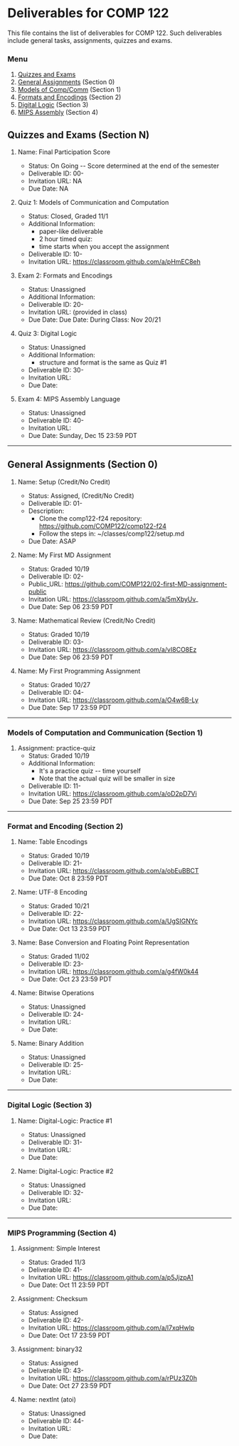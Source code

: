# Deliverables for COMP 122

This file contains the list of deliverables for COMP 122. Such deliverables include general tasks, assignments, quizzes and exams.

### Menu
1. [Quizzes and Exams](#quizzes)
1. [General Assignments](#general) (Section 0)
1. [Models of Comp/Comm](#models) (Section 1)
1. [Formats and Encodings](#formats) (Section 2)
1. [Digital Logic](#digital) (Section 3)
1. [MIPS Assembly](#mips) (Section 4)

<h2 id="quizzes">Quizzes and Exams (Section N)</h2>

1. Name: Final Participation Score
   - Status: On Going -- Score determined at the end of the semester
   - Deliverable ID: 00-
   - Invitation URL: NA
   - Due Date: NA


1. Quiz 1: Models of Communication and Computation
   - Status: Closed, Graded 11/1
   - Additional Information: 
     - paper-like deliverable
     - 2 hour timed quiz: 
     - time starts when you accept the assignment
   - Deliverable ID: 10-
   - Invitation URL: https://classroom.github.com/a/pHmEC8eh

1. Exam 2: Formats and Encodings
   - Status: Unassigned
   - Additional Information: 
   - Deliverable ID: 20-
   - Invitation URL: (provided in class)
   - Due Date: Due Date: During Class: Nov 20/21

1. Quiz 3: Digital Logic
   - Status: Unassigned
   - Additional Information: 
     - structure and format is the same as Quiz #1
   - Deliverable ID: 30-
   - Invitation URL: 
   - Due Date: 

1. Exam 4: MIPS Assembly Language
   - Status: Unassigned
   - Deliverable ID: 40-
   - Invitation URL:
   - Due Date: Sunday, Dec 15 23:59 PDT


---
<h2 id="general">General Assignments (Section 0)</h2>


1. Name: Setup (Credit/No Credit)
   - Status: Assigned, (Credit/No Credit)
   - Deliverable ID: 01-
   - Description:
     * Clone the comp122-f24 repository: https://github.com/COMP122/comp122-f24
     * Follow the steps in: ~/classes/comp122/setup.md
   - Due Date: ASAP

1. Name: My First MD Assignment
   - Status: Graded 10/19
   - Deliverable ID: 02-
   - Public_URL: https://github.com/COMP122/02-first-MD-assignment-public
   - Invitation URL: https://classroom.github.com/a/5mXbyUv_
   - Due Date: Sep 06 23:59 PDT


1. Name: Mathematical Review (Credit/No Credit)
   - Status: Graded 10/19
   - Deliverable ID: 03-
   - Invitation URL: https://classroom.github.com/a/vI8CO8Ez
   - Due Date: Sep 06 23:59 PDT

1. Name: My First Programming Assignment
   - Status: Graded 10/27
   - Deliverable ID: 04-
   - Invitation URL: https://classroom.github.com/a/O4w6B-Ly
   - Due Date: Sep 17 23:59 PDT

---

<h3 id="models">Models of Computation and Communication (Section 1)</h3>

1. Assignment: practice-quiz
   - Status: Graded 10/19
   - Additional Information: 
     - It's a practice quiz -- time yourself
     - Note that the actual quiz will be smaller in size
   - Deliverable ID: 11-
   - Invitation URL: https://classroom.github.com/a/oD2pD7Vi
   - Due Date: Sep 25 23:59 PDT

---

<h3 id="format">Format and Encoding (Section 2)</h3>

1. Name: Table Encodings
   - Status: Graded 10/19
   - Deliverable ID: 21-
   - Invitation URL: https://classroom.github.com/a/obEuBBCT
   - Due Date: Oct 8 23:59 PDT
   
1. Name: UTF-8 Encoding
   - Status: Graded 10/21
   - Deliverable ID: 22-
   - Invitation URL: https://classroom.github.com/a/UgSIGNYc
   - Due Date: Oct 13 23:59 PDT
    
1. Name: Base Conversion and Floating Point Representation
   - Status: Graded 11/02
   - Deliverable ID: 23-
   - Invitation URL: https://classroom.github.com/a/g4fW0k44
   - Due Date: Oct 23 23:59 PDT
 
1. Name: Bitwise Operations
   - Status: Unassigned
   - Deliverable ID: 24-
   - Invitation URL: 
   - Due Date: 

1. Name: Binary Addition
   - Status: Unassigned
   - Deliverable ID: 25-
   - Invitation URL: 
   - Due Date: 


---

<h3 id="digital">Digital Logic (Section 3)</h3>

1. Name: Digital-Logic: Practice #1
   - Status: Unassigned
   - Deliverable ID: 31-
   - Invitation URL: 
   - Due Date:

1. Name: Digital-Logic: Practice #2
   - Status: Unassigned
   - Deliverable ID: 32-
   - Invitation URL: 
   - Due Date:

---
<h3 id="mips">MIPS Programming (Section 4)</h3>

1. Assignment: Simple Interest
   - Status: Graded 11/3
   - Deliverable ID: 41-
   - Invitation URL: https://classroom.github.com/a/p5JjzpA1
   - Due Date: Oct 11 23:59 PDT

1. Assignment: Checksum
   - Status: Assigned
   - Deliverable ID: 42-
   - Invitation URL: https://classroom.github.com/a/l7xqHwlp
   - Due Date: Oct 17 23:59 PDT

1. Assignment: binary32 
   - Status: Assigned
   - Deliverable ID: 43-
   - Invitation URL: https://classroom.github.com/a/rPUz3Z0h
   - Due Date: Oct 27 23:59 PDT


1. Name: nextInt (atoi)
   - Status: Unassigned
   - Deliverable ID: 44-
   - Invitation URL: 
   - Due Date: 

